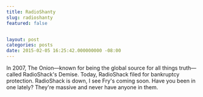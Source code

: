 ```yaml
---
title: RadioShanty
slug: radioshanty
featured: false


layout: post
categories: posts
date: 2015-02-05 16:25:42.000000000 -08:00
---
```


In 2007, The Onion—known for being the global source for all things truth—called RadioShack's Demise. Today, RadioShack filed for bankruptcy protection. RadioShack is down, I see Fry's coming soon. Have you been in one lately? They're massive and never have anyone in them.

<!--missing_image-->
